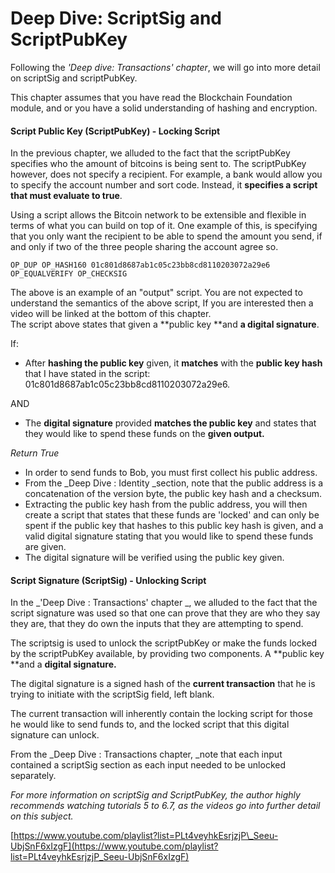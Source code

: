 # Deep Dive: ScriptSig and ScriptPubKey

Following the _'Deep dive: Transactions' chapter_, we will go into more detail on scriptSig and scriptPubKey.

This chapter assumes that you have read the Blockchain Foundation module, and or you have a solid understanding of hashing and encryption.

#### Script Public Key \(ScriptPubKey\) - Locking Script

In the previous chapter, we alluded to the fact that the scriptPubKey specifies who the amount of bitcoins is being sent to. The scriptPubKey however, does not specify a recipient. For example, a bank would allow you to specify the account number and sort code. Instead, it **specifies a script that must evaluate to true**.

Using a script allows the Bitcoin network to be extensible and flexible in terms of what you can build on top of it. One example of this, is specifying that you only want the recipient to be able to spend the amount you send, if and only if two of the three people sharing the account agree so.

```
OP_DUP OP_HASH160 01c801d8687ab1c05c23bb8cd8110203072a29e6 OP_EQUALVERIFY OP_CHECKSIG
```

The above is an example of an "output" script. You are not expected to understand the semantics of the above script, If you are interested then a video will be linked at the bottom of this chapter.  
The script above states that given a **public key **and **a digital signature**.

If:

* After **hashing the public key** given, it **matches** with the **public key hash** that I have stated in the script: 01c801d8687ab1c05c23bb8cd8110203072a29e6.

AND

* The **digital signature** provided **matches the public key** and states that they would like to spend these funds on the **given output.**

_Return True_

* In order to send funds to Bob, you must first collect his public address. 
* From the \_Deep Dive : Identity \_section, note that the public address is a concatenation of the version byte, the public key hash and a checksum. 
* Extracting the public key hash from the public address, you will then create a script that states that these funds are 'locked' and can only be spent if the public key that hashes to this public key hash is given, and a valid digital signature stating that you would like to spend these funds are given.
* The digital signature will be verified using the public key given.

#### Script Signature \(ScriptSig\) - Unlocking Script

In the _'Deep Dive : Transactions' chapter _, we alluded to the fact that the script signature was used so that one can prove that they are who they say they are, that they do own the inputs that they are attempting to spend.

The scriptsig is used to unlock the scriptPubKey or make the funds locked by the scriptPubKey available, by providing two components. A **public key **and a **digital signature.**

The digital signature is a signed hash of the **current transaction** that he is trying to initiate with the scriptSig field, left blank.

The current transaction will inherently contain the locking script for those he would like to send funds to, and the locked script that this digital signature can unlock.

From the \_Deep Dive : Transactions chapter, \_note that each input contained a scriptSig section as each input needed to be unlocked separately.

_For more information on scriptSig and ScriptPubKey, the author highly recommends watching tutorials 5 to 6.7, as the videos go into further detail on this subject._

[https://www.youtube.com/playlist?list=PLt4veyhkEsrjzjP\_Seeu-UbjSnF6xIzgF](https://www.youtube.com/playlist?list=PLt4veyhkEsrjzjP_Seeu-UbjSnF6xIzgF)

